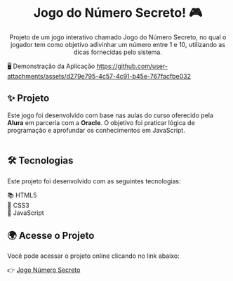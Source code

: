 <h1 align="center">Jogo do Número Secreto! 🎮</h1>

<p align="center">
Projeto de um jogo interativo chamado Jogo do Número Secreto, no qual o jogador tem como objetivo adivinhar um número entre 1 e 10, utilizando as dicas fornecidas pelo sistema.
</p>

🖥️ Demonstração da Aplicação
https://github.com/user-attachments/assets/d279e795-4c57-4c91-b45e-767facfbe032


## ✨ Projeto

Este jogo foi desenvolvido com base nas aulas do curso oferecido pela **Alura** em parceria com a **Oracle**. O objetivo foi praticar lógica de programação e aprofundar os conhecimentos em JavaScript.
&nbsp;  
&nbsp;


## 🛠 Tecnologias

Este projeto foi desenvolvido com as seguintes tecnologias:  

📚 HTML5  
🎨 CSS3  
📜 JavaScript  



## 🌍 Acesse o Projeto

Você pode acessar o projeto online clicando no link abaixo:

👉 [Jogo Número Secreto](https://jogo-do-numero-secreto-gmnw15dec-mariageovannavs-projects.vercel.app/)
&nbsp;  
&nbsp;  
